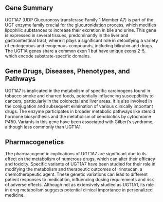 ## Gene Summary
UGT1A7 (UDP Glucuronosyltransferase Family 1 Member A7) is part of the UGT enzyme family crucial for the glucuronidation process, which modifies lipophilic substances to increase their excretion in bile and urine. This gene is expressed in several tissues, predominantly in the liver and gastrointestinal tract, where it plays a significant role in detoxifying a variety of endogenous and exogenous compounds, including bilirubin and drugs. The UGT1A genes share a common exon 1 but have unique exons 2-5, which encode substrate-specific domains.

## Gene Drugs, Diseases, Phenotypes, and Pathways
UGT1A7 is implicated in the metabolism of specific carcinogens found in tobacco smoke and charred foods, potentially influencing susceptibility to cancers, particularly in the colorectal and liver areas. It is also involved in the conjugation and subsequent elimination of various clinically important drugs. The enzyme participates in broader metabolic pathways like steroid hormone biosynthesis and the metabolism of xenobiotics by cytochrome P450. Variants in this gene have been associated with Gilbert’s syndrome, although less commonly than UGT1A1.

## Pharmacogenetics
The pharmacogenetic implications of UGT1A7 are significant due to its effect on the metabolism of numerous drugs, which can alter their efficacy and toxicity. Specific variants of UGT1A7 have been studied for their role in modifying the metabolism and therapeutic outcomes of irinotecan, a chemotherapeutic agent. These genetic variations can lead to different patient responses to medication, influencing dosing requirements and risk of adverse effects. Although not as extensively studied as UGT1A1, its role in drug metabolism suggests potential clinical importance in personalized medicine.